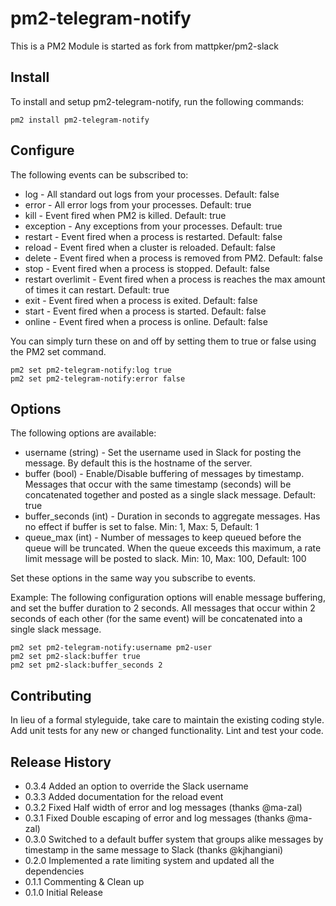 # pm2-telegram-notify

This is a PM2 Module is started as fork from mattpker/pm2-slack

## Install

To install and setup pm2-telegram-notify, run the following commands:

```
pm2 install pm2-telegram-notify
```


## Configure

The following events can be subscribed to:

- log - All standard out logs from your processes. Default: false
- error - All error logs from your processes. Default: true
- kill - Event fired when PM2 is killed. Default: true
- exception - Any exceptions from your processes. Default: true
- restart - Event fired when a process is restarted. Default: false
- reload - Event fired when a cluster is reloaded. Default: false
- delete - Event fired when a process is removed from PM2. Default: false
- stop - Event fired when a process is stopped. Default: false
- restart overlimit - Event fired when a process is reaches the max amount of times it can restart. Default: true
- exit - Event fired when a process is exited. Default: false
- start -  Event fired when a process is started. Default: false
- online - Event fired when a process is online. Default: false

You can simply turn these on and off by setting them to true or false using the PM2 set command.

```
pm2 set pm2-telegram-notify:log true
pm2 set pm2-telegram-notify:error false
```

## Options

The following options are available:

- username (string) - Set the username used in Slack for posting the message. By default this is the hostname of the server.
- buffer (bool) - Enable/Disable buffering of messages by timestamp. Messages that occur with the same timestamp (seconds) will be concatenated together and posted as a single slack message. Default: true
- buffer_seconds (int) - Duration in seconds to aggregate messages. Has no effect if buffer is set to false.  Min: 1, Max: 5, Default: 1
- queue_max (int) - Number of messages to keep queued before the queue will be truncated. When the queue exceeds this maximum, a rate limit message will be posted to slack. Min: 10, Max: 100, Default: 100

Set these options in the same way you subscribe to events.

Example: The following configuration options will enable message buffering, and set the buffer duration to 2 seconds.  All messages that occur within 2 seconds of each other (for the same event) will be concatenated into a single slack message.

```
pm2 set pm2-telegram-notify:username pm2-user
pm2 set pm2-slack:buffer true
pm2 set pm2-slack:buffer_seconds 2
```

## Contributing

In lieu of a formal styleguide, take care to maintain the existing coding style. Add unit tests for any new or changed functionality. Lint and test your code.

## Release History

- 0.3.4 Added an option to override the Slack username
- 0.3.3 Added documentation for the reload event
- 0.3.2 Fixed Half width of error and log messages (thanks @ma-zal)
- 0.3.1 Fixed Double escaping of error and log messages (thanks @ma-zal)
- 0.3.0 Switched to a default buffer system that groups alike messages by timestamp in the same message to Slack (thanks @kjhangiani)
- 0.2.0 Implemented a rate limiting system and updated all the dependencies
- 0.1.1 Commenting & Clean up
- 0.1.0 Initial Release
